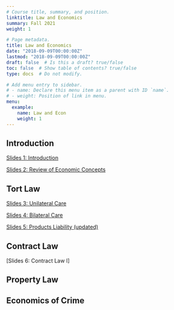 ```yaml
---
# Course title, summary, and position.
linktitle: Law and Economics
summary: Fall 2021
weight: 1

# Page metadata.
title: Law and Economics
date: "2018-09-09T00:00:00Z"
lastmod: "2018-09-09T00:00:00Z"
draft: false  # Is this a draft? true/false
toc: false  # Show table of contents? true/false
type: docs  # Do not modify.

# Add menu entry to sidebar.
# - name: Declare this menu item as a parent with ID `name`.
# - weight: Position of link in menu.
menu:
  example:
    name: Law and Econ
    weight: 1
---
```


## Introduction

[Slides 1: Introduction](/files/01_introduction.pdf)

[Slides 2: Review of Economic Concepts](/files/02_review.pdf)

## Tort Law

[Slides 3: Unilateral Care](/files/03_unilateral.pdf)

[Slides 4: Bilateral Care](/files/04_bilateral.pdf)

[Slides 5: Products Liability (updated)](/files/05_products.pdf)

## Contract Law

[Slides 6: Contract Law I]

## Property Law

<!-- ### Intellectual Property -->

## Economics of Crime


